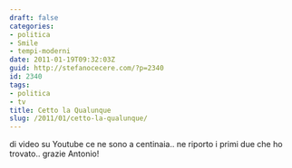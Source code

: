```yaml
---
draft: false
categories:
- politica
- Smile
- tempi-moderni
date: 2011-01-19T09:32:03Z
guid: http://stefanocecere.com/?p=2340
id: 2340
tags:
- politica
- tv
title: Cetto la Qualunque
slug: /2011/01/cetto-la-qualunque/
---
```


di video su Youtube ce ne sono a centinaia.. ne riporto i primi due che ho trovato.. grazie Antonio!